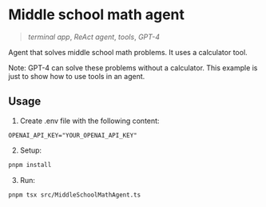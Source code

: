 # Middle school math agent

> _terminal app_, _ReAct agent_, _tools_, _GPT-4_

Agent that solves middle school math problems. It uses a calculator tool.

Note: GPT-4 can solve these problems without a calculator. This example is just to show how to use tools in an agent.

## Usage

1. Create .env file with the following content:

```
OPENAI_API_KEY="YOUR_OPENAI_API_KEY"
```

2. Setup:

```sh
pnpm install
```

3. Run:

```sh
pnpm tsx src/MiddleSchoolMathAgent.ts
```
